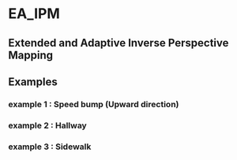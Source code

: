 # EA_IPM

## Extended and Adaptive Inverse Perspective Mapping



## Examples


### example 1 : Speed bump (Upward direction)



### example 2 : Hallway



### example 3 : Sidewalk

